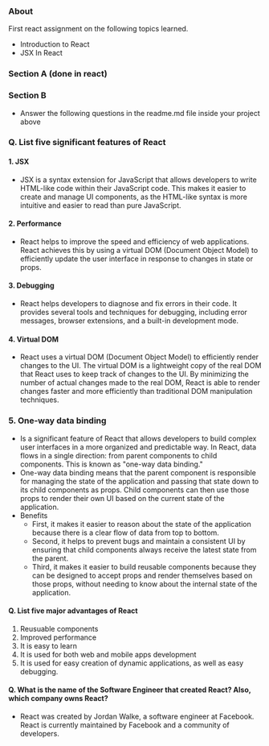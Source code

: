 ### About 
First react assignment on the following topics learned.
- Introduction to React
- JSX In React

### Section A (done in react)

### Section B 
* Answer the following questions in the readme.md file inside your project above

### Q. List five significant features of React
#### 1. JSX 
- JSX is a syntax extension for JavaScript that allows developers to write HTML-like code within their JavaScript code. This makes it easier to create and manage UI components, as the HTML-like syntax is more intuitive and easier to read than pure JavaScript.

#### 2. Performance
- React helps to improve the speed and efficiency of web applications. React achieves this by using a virtual DOM (Document Object Model) to efficiently update the user interface in response to changes in state or props.

#### 3. Debugging
- React helps developers to diagnose and fix errors in their code. It provides several tools and techniques for debugging, including error messages, browser extensions, and a built-in development mode.

#### 4. Virtual DOM 
- React uses a virtual DOM (Document Object Model) to efficiently render changes to the UI. The virtual DOM is a lightweight copy of the real DOM that React uses to keep track of changes to the UI. By minimizing the number of actual changes made to the real DOM, React is able to render changes faster and more efficiently than traditional DOM manipulation techniques.

### 5. One-way data binding
- Is a significant feature of React that allows developers to build complex user interfaces in a more organized and predictable way. In React, data flows in a single direction: from parent components to child components. This is known as "one-way data binding."
- One-way data binding means that the parent component is responsible for managing the state of the application and passing that state down to its child components as props. Child components can then use those props to render their own UI based on the current state of the application.
- Benefits
    - First, it makes it easier to reason about the state of the application because there is a clear flow of data from top to bottom. 
    - Second, it helps to prevent bugs and maintain a consistent UI by ensuring that child components always receive the latest state from the parent. 
    - Third, it makes it easier to build reusable components because they can be designed to accept props and render themselves based on those props, without needing to know about the internal state of the application.

#### Q. List five major advantages of React
1. Reusuable components
2. Improved performance
3. It is easy to learn
4. It is used for both web and mobile apps development
5. It is used for easy creation of dynamic applications, as well as easy debugging.

#### Q. What is the name of the Software Engineer that created React? Also, which company owns React?
- React was created by Jordan Walke, a software engineer at Facebook. React is currently maintained by Facebook and a community of developers. 